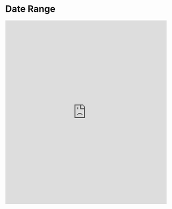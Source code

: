 # Date Range

<iframe src="https://www.linkedin.com/embed/feed/update/urn:li:ugcPost:7041575881420472321" height="572" width="504" frameborder="0" allowfullscreen="" title="Publicação incorporada"></iframe>
